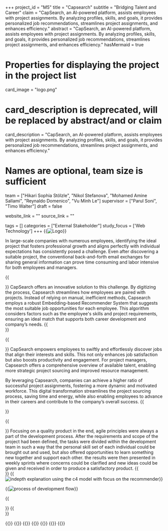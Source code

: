 +++
project_id = "M5"
title = "Capsearch"
subtitle = "Bridging Talent and Career"
claim = "CapSearch, an AI-powered platform, assists employees with project assignments. By analyzing profiles, skills, and goals, it provides personalized job recommendations, streamlines project assignments, and enhances efficiency."
abstract = "CapSearch, an AI-powered platform, assists employees with project assignments. By analyzing profiles, skills, and goals, it provides personalized job recommendations, streamlines project assignments, and enhances efficiency."
hasMermaid = true

# Properties for displaying the project in the project list
card_image = "logo.png"
# card_description is deprecated, will be replaced by abstract/and or claim
card_description = "CapSearch, an AI-powered platform, assists employees with project assignments. By analyzing profiles, skills, and goals, it provides personalized job recommendations, streamlines project assignments, and enhances efficiency." 

# Names are optional, team size is sufficient
team = ["Hikari Sophia Stölzle", "Nikol Stefanova", "Mohamed Amine Sallami", "Reynaldo Domenico", "Vu Minh Le"]
supervisor = ["Parul Soni", "Timo Walter"]
draft = false

website_link = ""
source_link = ""

tags = []
categories = ["External Stakeholder"]
study_focus = ['Web Technology']
+++
{{<image src="logo.png" alt="Logo">}}

<section>
In large-scale companies with numerous employees, identifying the ideal project that fosters professional growth and aligns perfectly with individual expectations has consistently posed a challenge. Even after discovering a suitable project, the conventional back-and-forth email exchanges for sharing general information can prove time consuming and labor intensive for both employees and managers. 
</section>

{{<section title="Our Goal">}}
CapSearch offers an innovative solution to this challenge. By digitizing the process, Capsearch streamlines how employees are paired with projects. Instead of relying on manual, inefficient methods, Capsearch employs a robust Embedding-based Recommender System that suggests the most suitable job opportunities for each employee. This algorithm considers factors such as the employee's skills and project requirements, ensuring an ideal match that supports both career development and company’s needs.
{{</section>}}

{{<section title="Main Idea">}}
CapSearch empowers employees to swiftly and effortlessly discover jobs that align their interests and skills. This not only enhances job satisfaction but also boosts productivity and engagement. For project managers, Capsearch offers a comprehensive overview of available talent, enabling more strategic project sourcing and improved resource management.

By leveraging Capsearch, companies can achieve a higher ratio of successful project assignments, fostering a more dynamic and motivated workforce. This digital transformation streamlines the project sourcing process, saving time and energy, while also enabling employees to advance in their careers and contribute to the company’s overall success.
{{</section>}}

{{<section title="Process">}}
Focusing on a quality product in the end, agile principles were always a part of the development process.
After the requirements and scope of the project had been defined, the tasks were divided within the development team in such a way that the personal skill set of each individual could be brought out and used, but also offered opportunities to learn something new together and support each other.
the results were then presented in weekly sprints where concerns could be clarified and new ideas could be given and received in order to produce a satisfactory product.
{{</section>}}
{{<image src="c4model.png" alt="indepth explanation using the c4 model with focus on the recommender">}}

{{<image src="process.png" alt="process of development flow">}}


{{<section title="The Team">}}
{{</section>}} 

{{<gallery>}}
{{<team-member image="shiro.jpg" name="Hikari">}}
{{<team-member image="nikol.jpg" name="Nikol">}}
{{<team-member image="amine.jpg" name="Amine">}}
{{<team-member image="minh.jpg" name="Minh">}}
{{<team-member image="reynaldo.jpg" name="Reynaldo">}}
{{</gallery>}}

